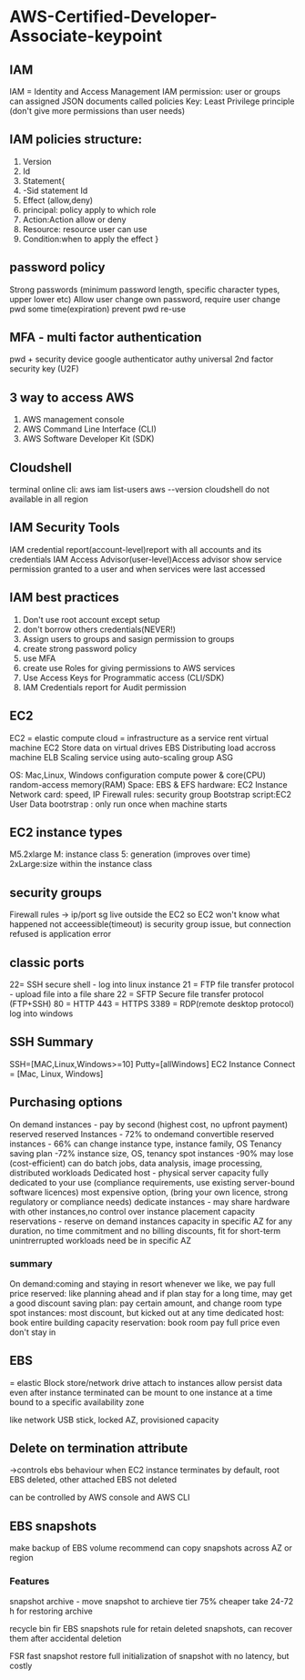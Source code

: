 # AWS-Certified-Developer-Associate-keypoint

## IAM 
IAM = Identity and Access Management
IAM permission: user or groups can assigned JSON documents called policies
Key: Least Privilege principle (don't give more permissions than user needs)

## IAM policies structure:
1. Version
2. Id
3. Statement{
4. -Sid statement Id
5. Effect (allow,deny)
6. principal: policy apply to which role
7. Action:Action allow or deny
8. Resource: resource user can use
9. Condition:when to apply the effect
}

## password policy
Strong passwords (minimum password length, specific character types, upper lower etc)
Allow user change own password, require user change pwd some time(expiration)
prevent pwd re-use

## MFA -  multi factor authentication
pwd + security device
google authenticator
authy
universal 2nd factor security key (U2F)

## 3 way to access AWS
1. AWS management console
2. AWS Command Line Interface (CLI)
3. AWS Software Developer Kit (SDK)

## Cloudshell

terminal online
cli:
aws iam list-users
aws --version
cloudshell do not available in all region

## IAM Security Tools
IAM credential report(account-level)report with all accounts and its credentials
IAM Access Advisor(user-level)Access advisor show service permission granted to a user and when services were last accessed

## IAM best practices
1. Don't use root account except setup
2. don't borrow others credentials(NEVER!)
3. Assign users to groups and sasign permission to groups
4. create strong password policy
5. use MFA
6. create use Roles for giving permissions to AWS services
7. Use Access Keys for Programmatic access (CLI/SDK)
8. IAM Credentials report for Audit permission

## EC2
EC2 = elastic compute cloud = infrastructure as a service
rent virtual machine EC2
Store data on virtual drives EBS
Distributing load accross machine ELB
Scaling service using auto-scaling group ASG

OS: Mac,Linux, Windows
configuration
compute power & core(CPU)
random-access memory(RAM)
Space: EBS & EFS
hardware: EC2 Instance
Network card: speed, IP
Firewall rules: security group
Bootstrap script:EC2 User Data
bootrstrap : only run once when machine starts


## EC2 instance types
M5.2xlarge
M: instance class
5: generation (improves over time)
2xLarge:size within the instance class

## security groups
Firewall rules -> ip/port
sg live outside the EC2 so EC2 won't know what happened
not acceessible(timeout) is security group issue, but connection refused is application error

## classic ports
22= SSH secure shell - log into linux instance
21 = FTP file transfer protocol - upload file into a file share
22 = SFTP Secure file transfer protocol (FTP+SSH)
80 = HTTP 
443 = HTTPS
3389 = RDP(remote desktop protocol) log into windows

## SSH Summary

SSH=[MAC,Linux,Windows>=10]
Putty=[allWindows]
EC2 Instance Connect = [Mac, Linux, Windows]

## Purchasing options

On demand instances - pay by second (highest cost, no upfront payment)
reserved
reserved Instances - 72% to ondemand
convertible reserved instances - 66% can change instance type, instance family, OS Tenancy
saving plan -72% instance size, OS, tenancy
spot instances -90% may lose (cost-efficient) can do batch jobs, data analysis, image processing, distributed workloads
Dedicated host - physical server capacity fully dedicated to your use (compliance requirements, use existing server-bound software licences) most expensive option, (bring your own licence, strong regulatory or compliance needs)
dedicate instances - may share hardware with other instances,no control over instance placement
capacity reservations - reserve on demand instances capacity in specific AZ for any duration, no time commitment and no billing discounts, fit for short-term unintrerrupted workloads need be in specific AZ

### summary
On demand:coming and staying in resort whenever we like, we pay full price
reserved: like planning ahead and if plan stay for a long time, may get a good discount
saving plan: pay certain amount, and change room type
spot instances: most discount, but kicked out at any time
dedicated host: book entire building
capacity reservation: book room pay full price even don't stay in

## EBS
= elastic Block store/network drive attach to instances
allow persist data even after instance terminated
can be mount to one instance at a time
bound to a specific availability zone

like network USB stick, locked AZ, provisioned capacity


## Delete on termination attribute
->controls ebs behaviour when EC2 instance terminates
by default, root EBS deleted, other attached EBS not deleted

can be controlled by AWS console and AWS CLI



## EBS snapshots
make backup of EBS volume
recommend
can copy snapshots across AZ or region
### Features
snapshot archive - move snapshot to archieve tier 75% cheaper
take 24-72 h for restoring archive

recycle bin fir EBS snapshots
rule for retain deleted snapshots, can recover them after accidental deletion

FSR fast snapshot restore
full initialization of snapshot with no latency, but costly











